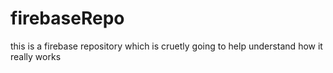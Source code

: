 # firebaseRepo
this is a firebase repository which is cruetly going to help understand how it really works
